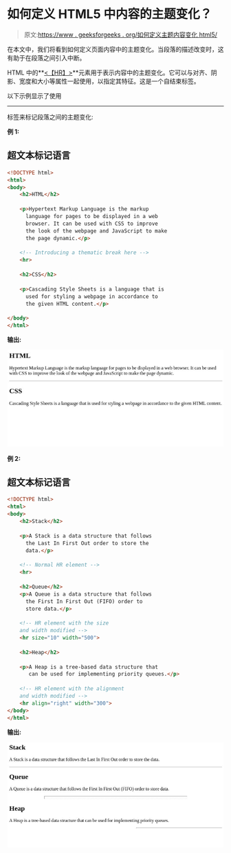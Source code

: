 # 如何定义 HTML5 中内容的主题变化？

> 原文:[https://www . geeksforgeeks . org/如何定义主题内容变化 html5/](https://www.geeksforgeeks.org/how-to-define-a-thematic-change-in-the-content-in-html5/)

在本文中，我们将看到如何定义页面内容中的主题变化。当段落的描述改变时，这有助于在段落之间引入中断。

HTML 中的**[<【HR】>](https://www.geeksforgeeks.org/html-hr-tag/)**元素用于表示内容中的主题变化。它可以与对齐、阴影、宽度和大小等属性一起使用，以指定其特征。这是一个自结束标签。

以下示例显示了使用

* * *

标签来标记段落之间的主题变化:

**例 1:**

## 超文本标记语言

```html
<!DOCTYPE html>
<html>
<body>
    <h2>HTML</h2>

    <p>Hypertext Markup Language is the markup 
      language for pages to be displayed in a web 
      browser. It can be used with CSS to improve 
      the look of the webpage and JavaScript to make 
      the page dynamic.</p>

    <!-- Introducing a thematic break here -->
    <hr>

    <h2>CSS</h2>

    <p>Cascading Style Sheets is a language that is 
      used for styling a webpage in accordance to 
      the given HTML content.</p>

</body>
</html>
```

**输出:**

![](img/92af9cf93d8c22c13f472f9224ffa167.png)

**例 2:**

## 超文本标记语言

```html
<!DOCTYPE html>
<html>
<body>
    <h2>Stack</h2>

    <p>A Stack is a data structure that follows
      the Last In First Out order to store the 
      data.</p>

    <!-- Normal HR element -->
    <hr>

    <h2>Queue</h2>
    <p>A Queue is a data structure that follows 
      the First In First Out (FIFO) order to 
      store data.</p>

    <!-- HR element with the size 
    and width modified -->
    <hr size="10" width="500">

    <h2>Heap</h2>

    <p>A Heap is a tree-based data structure that 
       can be used for implementing priority queues.</p>

    <!-- HR element with the alignment 
    and width modified -->
    <hr align="right" width="300">
</body>
</html>
```

**输出:**

![](img/abe4ebe1f6500042699d8c0874095995.png)